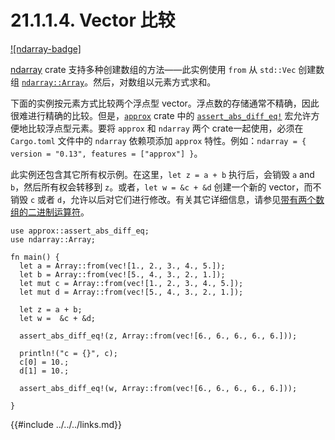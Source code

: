 # 21.1.1.4. Vector 比较

[![ndarray-badge]][ndarray]

[ndarray] crate 支持多种创建数组的方法——此实例使用 `from` 从 `std::Vec` 创建数组 [`ndarray::Array`]。然后，对数组以元素方式求和。

下面的实例按元素方式比较两个浮点型 vector。浮点数的存储通常不精确，因此很难进行精确的比较。但是，[`approx`] crate 中的 [`assert_abs_diff_eq!`] 宏允许方便地比较浮点型元素。要将 `approx` 和 `ndarray` 两个 crate一起使用，必须在 `Cargo.toml` 文件中的 `ndarray` 依赖项添加 `approx` 特性。例如：`ndarray = { version = "0.13", features = ["approx"] }`。

此实例还包含其它所有权示例。在这里，`let z = a + b` 执行后，会销毁 `a` and `b`，然后所有权会转移到 `z`。或者，`let w = &c + &d` 创建一个新的 vector，而不销毁 `c` 或者 `d`，允许以后对它们进行修改。有关其它详细信息，请参见[带有两个数组的二进制运算符][Binary Operators With Two Arrays]。

```rust,edition2018
use approx::assert_abs_diff_eq;
use ndarray::Array;

fn main() {
  let a = Array::from(vec![1., 2., 3., 4., 5.]);
  let b = Array::from(vec![5., 4., 3., 2., 1.]);
  let mut c = Array::from(vec![1., 2., 3., 4., 5.]);
  let mut d = Array::from(vec![5., 4., 3., 2., 1.]);

  let z = a + b;
  let w =  &c + &d;

  assert_abs_diff_eq!(z, Array::from(vec![6., 6., 6., 6., 6.]));

  println!("c = {}", c);
  c[0] = 10.;
  d[1] = 10.;

  assert_abs_diff_eq!(w, Array::from(vec![6., 6., 6., 6., 6.]));

}
```

[`approx`]: https://docs.rs/approx/*/approx/index.html
[`assert_abs_diff_eq!`]: https://docs.rs/approx/*/approx/macro.assert_abs_diff_eq.html
[Binary Operators With Two Arrays]: https://docs.rs/ndarray/*/ndarray/struct.ArrayBase.html#binary-operators-with-two-arrays
[ndarray]: https://docs.rs/crate/ndarray/*
[`ndarray::Array`]: https://docs.rs/ndarray/*/ndarray/struct.ArrayBase.html

{{#include ../../../links.md}}
